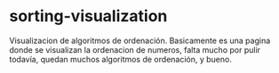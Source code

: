 # sorting-visualization
Visualizacion de algoritmos de ordenación.
Basicamente es una pagina donde se visualizan la ordenacion de numeros, falta mucho por pulir todavía, quedan muchos algoritmos de ordenación, y bueno.
